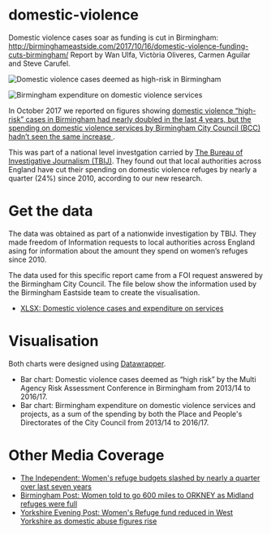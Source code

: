 # domestic-violence
Domestic violence cases soar as funding is cut in Birmingham:
http://birminghameastside.com/2017/10/16/domestic-violence-funding-cuts-birmingham/
Report by Wan Ulfa, Victòria Oliveres, Carmen Aguilar and Steve Carufel.

![Domestic violence cases deemed as high-risk in Birmingham](https://github.com/Birmingham-Eastside/domestic-violence/blob/master/Bar%20chart%20-%20Domestic%20violence%20cases%20deemed%20as%20high-risk%20in%20Birmingham.png?raw=true)

![Birmingham expenditure on domestic violence services](https://github.com/Birmingham-Eastside/domestic-violence/blob/master/Bar%20chart%20-%20Birmingham%20expenditure%20on%20domestic%20violence%20services.png?raw=true)

In October 2017 we reported on figures showing <a href="http://birminghameastside.com/2017/10/16/domestic-violence-funding-cuts-birmingham/"> domestic violence “high-risk” cases in Birmingham had nearly doubled in the last 4 years, but the spending on domestic violence services by Birmingham City Council (BCC) hadn’t seen the same increase </a>. 

This was part of a national level investgation carried by <a href="https://www.thebureauinvestigates.com/stories/2017-10-16/a-system-at-breaking-point">The Bureau of Investigative Journalism (TBIJ)</a>. They found out that local authorities across England have cut their spending on domestic violence refuges by nearly a quarter (24%) since 2010, according to our new research.

# Get the data
The data was obtained as part of a nationwide investigation by TBIJ. They made freedom of Information requests to local authorities across England asing for information about the amount they spend on women’s refuges since 2010. 

The data used for this specific report came from a FOI request answered by the Birmingham City Council. The file below show the information used by the Birmingham Eastside team to create the visualisation. 
<ul>
  <li><a href="https://github.com/Birmingham-Eastside/domestic-violence/blob/master/Domestic%20violence%20cases%20and%20expenditure%20on%20services.xlsx"> XLSX: Domestic violence cases and expenditure on services</a></li>
</ul>

# Visualisation
Both charts were designed using <a href="https://www.datawrapper.de/">Datawrapper</a>. 
<ul>
  <li>Bar chart: Domestic violence cases deemed as “high risk” by the Multi Agency Risk Assessment Conference in Birmingham from 2013/14 to 2016/17.</li>
  <li>Bar chart: Birmingham expenditure on domestic violence services and projects, as a sum of the spending by both the Place and People's Directorates of the City Council from 2013/14 to 2016/17.</li>
</ul>

# Other Media Coverage

<ul>
<li><a href= "http://www.independent.co.uk/news/uk/politics/women-refuge-budget-cut-quarter-domestic-violence-victims-children-support-a8003066.html">The Independent: Women's refuge budgets slashed by nearly a quarter over last seven years</a></li>

<li><a href="http://www.birminghampost.co.uk/news/regional-affairs/woman-told-go-600-miles-13770133?service=responsive">Birmingham Post: Women told to go 600 miles to ORKNEY as Midland refuges were full</a></li>

<li><a href="http://www.yorkshireeveningpost.co.uk/news/women-s-refuge-funds-reduced-in-west-yorkshire-as-domestic-abuse-figures-rise-1-8807948">Yorkshire Evening Post: Women's Refuge fund reduced in West Yorkshire as domestic abuse figures rise</a></li>

</ul>
